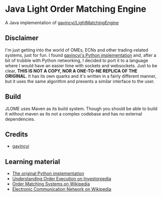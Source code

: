 # Java Light Order Matching Engine
A Java implementation of [gavincyi/LightMatchingEngine](https://github.com/gavincyi/LightMatchingEngine)

## Disclaimer
I'm just getting into the world of OMEs, ECNs and other trading-related systems, just for fun.
I found [gavincyi's Python implementation](https://github.com/gavincyi/LightMatchingEngine) and, after a bit of trubble with Python networking, I decided to port it to a language where I would have an easier time with sockets and websockets.
Just to be clear, **THIS IS NOT A COPY, NOR A ONE-TO-NE REPLICA OF THE ORIGINAL**. It has its own quarks and it's written in a fairly different manner, but it uses the same algorithm and presents a similar interface to the user.

## Build
JLOME uses Maven as its build system. Though you should be able to build it without maven as its not a complex codebase and has no external dependencies.

## Credits
* [gavincyi](https://github.com/gavincyi)

## Learning material
* [The original Python implementation](https://github.com/gavincyi/LightMatchingEngine)
* [Understanding Order Execution on Investorpedia](https://www.investopedia.com/articles/01/022801.asp)
* [Order Matching Systems on Wikipedia](https://en.wikipedia.org/wiki/Order_matching_system)
* [Electronic Communication Network on Wikipedia](https://en.wikipedia.org/wiki/Electronic_communication_network)

